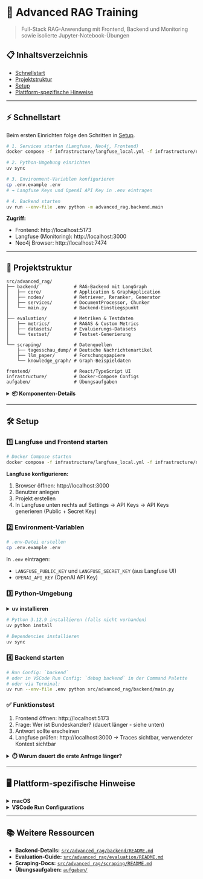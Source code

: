 # 🚀 Advanced RAG Training

> Full-Stack RAG-Anwendung mit Frontend, Backend und Monitoring sowie isolierte Jupyter-Notebook-Übungen

## 📋 Inhaltsverzeichnis

- [Schnellstart](#-schnellstart)
- [Projektstruktur](#-projektstruktur)
- [Setup](#-setup)
- [Plattform-spezifische Hinweise](#-plattform-spezifische-hinweise)

---

## ⚡ Schnellstart
Beim ersten Einrichten folge den Schritten in [Setup](#-setup).
```bash
# 1. Services starten (Langfuse, Neo4j, Frontend)
docker compose -f infrastructure/langfuse_local.yml -f infrastructure/neo4j.yml up -d

# 2. Python-Umgebung einrichten
uv sync

# 3. Environment-Variablen konfigurieren
cp .env.example .env
# → Langfuse Keys und OpenAI API Key in .env eintragen

# 4. Backend starten
uv run --env-file .env python -m advanced_rag.backend.main
```

**Zugriff:**
- Frontend: http://localhost:5173
- Langfuse (Monitoring): http://localhost:3000
- Neo4j Browser: http://localhost:7474

---

## 📁 Projektstruktur

```
src/advanced_rag/
├── backend/             # RAG-Backend mit LangGraph
│   ├── core/            # Application & GraphApplication
│   ├── nodes/           # Retriever, Reranker, Generator
│   ├── services/        # DocumentProcessor, Chunker
│   └── main.py          # Backend-Einstiegspunkt
│
├── evaluation/          # Metriken & Testdaten
│   ├── metrics/         # RAGAS & Custom Metrics
│   ├── datasets/        # Evaluierungs-Datasets
│   └── testset/         # Testset-Generierung
│
└── scraping/            # Datenquellen
    ├── tagesschau_dump/ # Deutsche Nachrichtenartikel
    ├── llm_paper/       # Forschungspapiere
    └── knowledge_graph/ # Graph-Beispieldaten

frontend/                # React/TypeScript UI
infrastructure/          # Docker-Compose Configs
aufgaben/                # Übungsaufgaben
```

<details>
<summary><b>📦 Komponenten-Details</b></summary>

### Backend
- **LangGraph-basierte RAG-Pipeline** mit verschiedenen Retrieval-Strategien
- **Retrieval-Modi:** Similarity, Hybrid, Query Expansion
- **Knowledge Graph Integration** mit Neo4j
- **FastAPI REST-API** für Frontend-Kommunikation

### Evaluation
- **RAGAS-Metriken** für RAG-Qualitätsbewertung
- **Synthetische Testdaten-Generierung**
- **Langfuse-Integration** für LLM Observability
- **Vorgefertigte Datasets** (Tagesschau, LLM-Papers)

### Frontend
- **React + TypeScript** Chat-Interface
- **Docker-Container** für einfaches Deployment
- **REST-API Integration** mit Backend

### Infrastructure
- **Langfuse:** LLM Monitoring & Tracing
- **Neo4j:** Knowledge Graph Storage
- **Docker Compose:** One-Command Setup

</details>

---

## 🛠️ Setup

### 1️⃣ Langfuse und Frontend starten

```bash
# Docker Compose starten
docker compose -f infrastructure/langfuse_local.yml -f infrastructure/neo4j.yml up -d
```

**Langfuse konfigurieren:**
1. Browser öffnen: http://localhost:3000
2. Benutzer anlegen
3. Projekt erstellen
4. In Langfuse unten rechts auf Settings → API Keys → API Keys generieren (Public + Secret Key)

### 2️⃣ Environment-Variablen

```bash
# .env-Datei erstellen
cp .env.example .env
```

In `.env` eintragen:
- `LANGFUSE_PUBLIC_KEY` und `LANGFUSE_SECRET_KEY` (aus Langfuse UI)
- `OPENAI_API_KEY` (OpenAI API Key)

### 3️⃣ Python-Umgebung

<details>
<summary><b>uv installieren</b></summary>

**macOS/Linux:**
```bash
curl -LsSf https://astral.sh/uv/install.sh | sh
```

**Windows:**
```powershell
powershell -ExecutionPolicy ByPass -c "irm https://astral.sh/uv/install.ps1 | iex"
```

**Alternative (pip):**
```bash
pip install uv
```

</details>

```bash
# Python 3.12.9 installieren (falls nicht vorhanden)
uv python install

# Dependencies installieren
uv sync
```

### 4️⃣ Backend starten

```bash
# Run Config: `backend`
# oder in VSCode Run Config: `debug backend` in der Command Palette
# oder via Terminal:
uv run --env-file .env python src/advanced_rag/backend/main.py


```

### ✅ Funktionstest

1. Frontend öffnen: http://localhost:5173
2. Frage: Wer ist Bundeskanzler? (dauert länger - siehe unten)
3. Antwort sollte erscheinen
4. Langfuse prüfen: http://localhost:3000 → Traces sichtbar, verwendeter Kontext sichtbar

<details>
<summary><b>⏱️ Warum dauert die erste Anfrage länger?</b></summary>

Bei der ersten Nachricht werden folgende Komponenten initialisiert:

1. **Dokumente laden** - Alle Dateien aus dem konfigurierten Quellverzeichnis werden eingelesen
2. **Chunking** - Dokumente werden in kleinere Abschnitte aufgeteilt (Recursive/Semantic/LLM-basiert)
3. **Embeddings generieren** - Für jeden Chunk wird ein Vektor-Embedding erstellt
4. **Vektordatenbank aufbauen** - Chroma-Datenbank wird mit den Embeddings befüllt
5. **LangGraph kompilieren** - Retrieval-Pipeline wird aufgebaut (Retriever → Reranker → Generator)

**Lazy Loading:** Diese Initialisierung erfolgt erst beim ersten Request, nicht beim Backend-Start. Nachfolgende Anfragen nutzen die bereits aufgebaute Infrastruktur und sind deutlich schneller.

</details>

---

## 🖥️ Plattform-spezifische Hinweise

<details>
<summary><b>macOS</b></summary>

### NLTK Dependencies

Manuelle Installation erforderlich ([NLTK Docs](https://www.nltk.org/data.html#manual-installation)):

1. **Ordner erstellen:**
   ```bash
   mkdir -p ~/nltk_data/taggers ~/nltk_data/tokenizers
   ```

2. **Dependencies herunterladen:**
   - [averaged_perceptron_tagger_eng](https://www.nltk.org/nltk_data/)
   - [punkt_tab](https://www.nltk.org/nltk_data/)

3. **In entsprechende Ordner ablegen:**
   - `averaged_perceptron_tagger_eng` → `~/nltk_data/taggers/`
   - `punkt_tab` → `~/nltk_data/tokenizers/`

</details>

<details>
<summary><b>VSCode Run Configurations</b></summary>

Verfügbare Configs in der Command Palette:
- `debug backend` - Backend mit Debugger starten
- `debug evaluation` - Evaluation-Skripte debuggen

</details>

---

## 📚 Weitere Ressourcen

- **Backend-Details:** [`src/advanced_rag/backend/README.md`](src/advanced_rag/backend/README.md)
- **Evaluation-Guide:** [`src/advanced_rag/evaluation/README.md`](src/advanced_rag/evaluation/README.md)
- **Scraping-Docs:** [`src/advanced_rag/scraping/README.md`](src/advanced_rag/scraping/README.md)
- **Übungsaufgaben:** [`aufgaben/`](aufgaben/)
